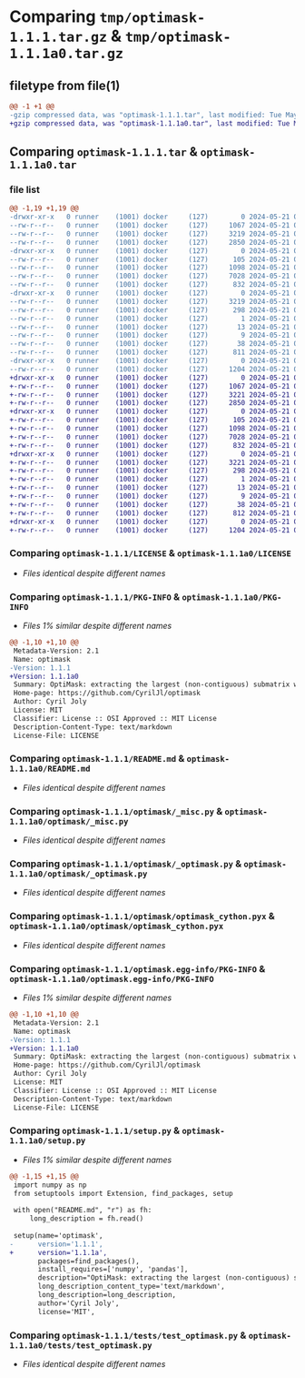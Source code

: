 # Comparing `tmp/optimask-1.1.1.tar.gz` & `tmp/optimask-1.1.1a0.tar.gz`

## filetype from file(1)

```diff
@@ -1 +1 @@
-gzip compressed data, was "optimask-1.1.1.tar", last modified: Tue May 21 09:45:00 2024, max compression
+gzip compressed data, was "optimask-1.1.1a0.tar", last modified: Tue May 21 09:51:13 2024, max compression
```

## Comparing `optimask-1.1.1.tar` & `optimask-1.1.1a0.tar`

### file list

```diff
@@ -1,19 +1,19 @@
-drwxr-xr-x   0 runner    (1001) docker     (127)        0 2024-05-21 09:45:00.896901 optimask-1.1.1/
--rw-r--r--   0 runner    (1001) docker     (127)     1067 2024-05-21 09:44:38.000000 optimask-1.1.1/LICENSE
--rw-r--r--   0 runner    (1001) docker     (127)     3219 2024-05-21 09:45:00.896901 optimask-1.1.1/PKG-INFO
--rw-r--r--   0 runner    (1001) docker     (127)     2850 2024-05-21 09:44:38.000000 optimask-1.1.1/README.md
-drwxr-xr-x   0 runner    (1001) docker     (127)        0 2024-05-21 09:45:00.896901 optimask-1.1.1/optimask/
--rw-r--r--   0 runner    (1001) docker     (127)      105 2024-05-21 09:44:38.000000 optimask-1.1.1/optimask/__init__.py
--rw-r--r--   0 runner    (1001) docker     (127)     1098 2024-05-21 09:44:38.000000 optimask-1.1.1/optimask/_misc.py
--rw-r--r--   0 runner    (1001) docker     (127)     7028 2024-05-21 09:44:38.000000 optimask-1.1.1/optimask/_optimask.py
--rw-r--r--   0 runner    (1001) docker     (127)      832 2024-05-21 09:44:38.000000 optimask-1.1.1/optimask/optimask_cython.pyx
-drwxr-xr-x   0 runner    (1001) docker     (127)        0 2024-05-21 09:45:00.896901 optimask-1.1.1/optimask.egg-info/
--rw-r--r--   0 runner    (1001) docker     (127)     3219 2024-05-21 09:45:00.000000 optimask-1.1.1/optimask.egg-info/PKG-INFO
--rw-r--r--   0 runner    (1001) docker     (127)      298 2024-05-21 09:45:00.000000 optimask-1.1.1/optimask.egg-info/SOURCES.txt
--rw-r--r--   0 runner    (1001) docker     (127)        1 2024-05-21 09:45:00.000000 optimask-1.1.1/optimask.egg-info/dependency_links.txt
--rw-r--r--   0 runner    (1001) docker     (127)       13 2024-05-21 09:45:00.000000 optimask-1.1.1/optimask.egg-info/requires.txt
--rw-r--r--   0 runner    (1001) docker     (127)        9 2024-05-21 09:45:00.000000 optimask-1.1.1/optimask.egg-info/top_level.txt
--rw-r--r--   0 runner    (1001) docker     (127)       38 2024-05-21 09:45:00.896901 optimask-1.1.1/setup.cfg
--rw-r--r--   0 runner    (1001) docker     (127)      811 2024-05-21 09:44:38.000000 optimask-1.1.1/setup.py
-drwxr-xr-x   0 runner    (1001) docker     (127)        0 2024-05-21 09:45:00.896901 optimask-1.1.1/tests/
--rw-r--r--   0 runner    (1001) docker     (127)     1204 2024-05-21 09:44:38.000000 optimask-1.1.1/tests/test_optimask.py
+drwxr-xr-x   0 runner    (1001) docker     (127)        0 2024-05-21 09:51:13.492328 optimask-1.1.1a0/
+-rw-r--r--   0 runner    (1001) docker     (127)     1067 2024-05-21 09:50:55.000000 optimask-1.1.1a0/LICENSE
+-rw-r--r--   0 runner    (1001) docker     (127)     3221 2024-05-21 09:51:13.492328 optimask-1.1.1a0/PKG-INFO
+-rw-r--r--   0 runner    (1001) docker     (127)     2850 2024-05-21 09:50:55.000000 optimask-1.1.1a0/README.md
+drwxr-xr-x   0 runner    (1001) docker     (127)        0 2024-05-21 09:51:13.492328 optimask-1.1.1a0/optimask/
+-rw-r--r--   0 runner    (1001) docker     (127)      105 2024-05-21 09:50:55.000000 optimask-1.1.1a0/optimask/__init__.py
+-rw-r--r--   0 runner    (1001) docker     (127)     1098 2024-05-21 09:50:55.000000 optimask-1.1.1a0/optimask/_misc.py
+-rw-r--r--   0 runner    (1001) docker     (127)     7028 2024-05-21 09:50:55.000000 optimask-1.1.1a0/optimask/_optimask.py
+-rw-r--r--   0 runner    (1001) docker     (127)      832 2024-05-21 09:50:55.000000 optimask-1.1.1a0/optimask/optimask_cython.pyx
+drwxr-xr-x   0 runner    (1001) docker     (127)        0 2024-05-21 09:51:13.492328 optimask-1.1.1a0/optimask.egg-info/
+-rw-r--r--   0 runner    (1001) docker     (127)     3221 2024-05-21 09:51:13.000000 optimask-1.1.1a0/optimask.egg-info/PKG-INFO
+-rw-r--r--   0 runner    (1001) docker     (127)      298 2024-05-21 09:51:13.000000 optimask-1.1.1a0/optimask.egg-info/SOURCES.txt
+-rw-r--r--   0 runner    (1001) docker     (127)        1 2024-05-21 09:51:13.000000 optimask-1.1.1a0/optimask.egg-info/dependency_links.txt
+-rw-r--r--   0 runner    (1001) docker     (127)       13 2024-05-21 09:51:13.000000 optimask-1.1.1a0/optimask.egg-info/requires.txt
+-rw-r--r--   0 runner    (1001) docker     (127)        9 2024-05-21 09:51:13.000000 optimask-1.1.1a0/optimask.egg-info/top_level.txt
+-rw-r--r--   0 runner    (1001) docker     (127)       38 2024-05-21 09:51:13.492328 optimask-1.1.1a0/setup.cfg
+-rw-r--r--   0 runner    (1001) docker     (127)      812 2024-05-21 09:50:55.000000 optimask-1.1.1a0/setup.py
+drwxr-xr-x   0 runner    (1001) docker     (127)        0 2024-05-21 09:51:13.492328 optimask-1.1.1a0/tests/
+-rw-r--r--   0 runner    (1001) docker     (127)     1204 2024-05-21 09:50:55.000000 optimask-1.1.1a0/tests/test_optimask.py
```

### Comparing `optimask-1.1.1/LICENSE` & `optimask-1.1.1a0/LICENSE`

 * *Files identical despite different names*

### Comparing `optimask-1.1.1/PKG-INFO` & `optimask-1.1.1a0/PKG-INFO`

 * *Files 1% similar despite different names*

```diff
@@ -1,10 +1,10 @@
 Metadata-Version: 2.1
 Name: optimask
-Version: 1.1.1
+Version: 1.1.1a0
 Summary: OptiMask: extracting the largest (non-contiguous) submatrix without NaN
 Home-page: https://github.com/CyrilJl/optimask
 Author: Cyril Joly
 License: MIT
 Classifier: License :: OSI Approved :: MIT License
 Description-Content-Type: text/markdown
 License-File: LICENSE
```

### Comparing `optimask-1.1.1/README.md` & `optimask-1.1.1a0/README.md`

 * *Files identical despite different names*

### Comparing `optimask-1.1.1/optimask/_misc.py` & `optimask-1.1.1a0/optimask/_misc.py`

 * *Files identical despite different names*

### Comparing `optimask-1.1.1/optimask/_optimask.py` & `optimask-1.1.1a0/optimask/_optimask.py`

 * *Files identical despite different names*

### Comparing `optimask-1.1.1/optimask/optimask_cython.pyx` & `optimask-1.1.1a0/optimask/optimask_cython.pyx`

 * *Files identical despite different names*

### Comparing `optimask-1.1.1/optimask.egg-info/PKG-INFO` & `optimask-1.1.1a0/optimask.egg-info/PKG-INFO`

 * *Files 1% similar despite different names*

```diff
@@ -1,10 +1,10 @@
 Metadata-Version: 2.1
 Name: optimask
-Version: 1.1.1
+Version: 1.1.1a0
 Summary: OptiMask: extracting the largest (non-contiguous) submatrix without NaN
 Home-page: https://github.com/CyrilJl/optimask
 Author: Cyril Joly
 License: MIT
 Classifier: License :: OSI Approved :: MIT License
 Description-Content-Type: text/markdown
 License-File: LICENSE
```

### Comparing `optimask-1.1.1/setup.py` & `optimask-1.1.1a0/setup.py`

 * *Files 1% similar despite different names*

```diff
@@ -1,15 +1,15 @@
 import numpy as np
 from setuptools import Extension, find_packages, setup
 
 with open("README.md", "r") as fh:
     long_description = fh.read()
 
 setup(name='optimask',
-      version='1.1.1',
+      version='1.1.1a',
       packages=find_packages(),
       install_requires=['numpy', 'pandas'],
       description="OptiMask: extracting the largest (non-contiguous) submatrix without NaN",
       long_description_content_type='text/markdown',
       long_description=long_description,
       author='Cyril Joly',
       license='MIT',
```

### Comparing `optimask-1.1.1/tests/test_optimask.py` & `optimask-1.1.1a0/tests/test_optimask.py`

 * *Files identical despite different names*

